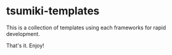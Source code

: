 # tsumiki-templates

This is a collection of templates using each frameworks for rapid development.

That's it. Enjoy!
